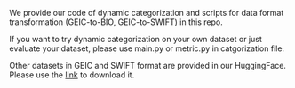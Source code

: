 We provide our code of dynamic categorization and scripts for data format transformation (GEIC-to-BIO, GEIC-to-SWIFT) in this repo.

If you want to try dynamic categorization on your own dataset or just evaluate your dataset, please use main.py or metric.py in catgorization file.

Other datasets in GEIC and SWIFT format are provided in our HuggingFace. Please use the [link](https://huggingface.co/CascadeNER/models_for_CascadeNER/tree/main) to download it.